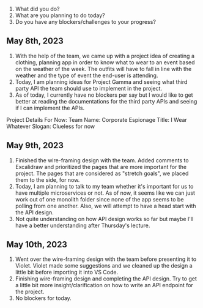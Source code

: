 1. What did you do?
2. What are you planning to do today?
3. Do you have any blockers/challenges to your progress?


## May 8th, 2023
1. With the help of the team, we came up with a project idea of creating a clothing, planning app in order to know what to wear to an event based on the weather of the week. The outfits will have to fall in line with the weather and the type of event the end-user is attending.
2. Today, I am planning ideas for Project Gamma and seeing what third party API the team should use to implement in the project.
3. As of today, I currently have no blockers per say but I would like to get better at reading the documentations for the third party APIs and seeing if I can implement the APIs.

Project Details For Now:
Team Name: Corporate Espionage
Title: I Wear Whatever
Slogan: Clueless for now

## May 9th, 2023
1. Finished the wire-framing design with the team. Added comments to Excalidraw and prioritized the pages that are more important for the project. The pages that are considered as "stretch goals", we placed them to the side, for now.
2. Today, I am planning to talk to my team whether it's important for us to have multiple microservices or not. As of now, it seems like we can just work out of one monolith folder since none of the app seems to be polling from one another. Also, we will attempt to have a head start with the API design.
3. Not quite understanding on how API design works so far but maybe I'll have a better understanding after Thursday's lecture.

## May 10th, 2023
1. Went over the wire-framing design with the team before presenting it to Violet. Violet made some suggestions and we cleaned up the design a little bit before importing it into VS Code.
2. Finishing wire-framing design and completing the API design. Try to get a little bit more insight/clarification on how to write an API endpoint for the project.
3. No blockers for today.
